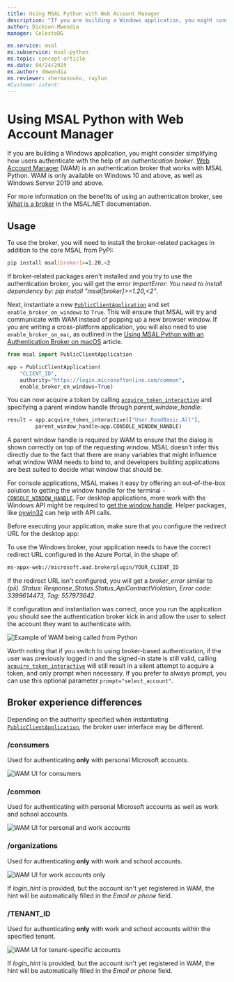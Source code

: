 ```yaml
---
title: Using MSAL Python with Web Account Manager
description: "If you are building a Windows application, you might consider simplifying how users authenticate with the help of an authentication broker - the Web Account Manager."
author: Dickson-Mwendia
manager: CelesteDG

ms.service: msal
ms.subservice: msal-python
ms.topic: concept-article
ms.date: 04/24/2025
ms.author: dmwendia
ms.reviewer: shermanouko, rayluo
#Customer intent: 
---
```


# Using MSAL Python with Web Account Manager

If you are building a Windows application, you might consider simplifying how users authenticate with the help of an *authentication broker*. [Web Account Manager](/windows/uwp/security/web-account-manager) (WAM) is an authentication broker that works with MSAL Python. WAM is only available on Windows 10 and above, as well as Windows Server 2019 and above.

For more information on the benefits of using an authentication broker, see [What is a broker](/entra/msal/dotnet/acquiring-tokens/desktop-mobile/wam#what-is-a-broker) in the MSAL.NET documentation.

## Usage

To use the broker, you will need to install the broker-related packages in addition to the core MSAL from PyPI:

```bash
pip install msal[broker]>=1.20,<2
```

If broker-related packages aren't installed and you try to use the authentication broker, you will get the error *ImportError: You need to install dependency by: pip install "msal[broker]>=1.20,<2"*.

Next, instantiate a new [`PublicClientApplication`](xref:msal.application.PublicClientApplication) and set `enable_broker_on_windows` to `True`. This will ensure that MSAL will try and communicate with WAM instead of popping up a new browser window. If you are writing a cross-platform application, you will also need to use `enable_broker_on_mac`, as outlined in the [Using MSAL Python with an Authentication Broker on macOS](macos-broker.md) article.

```python
from msal import PublicClientApplication

app = PublicClientApplication(
    "CLIENT_ID",
    authority="https://login.microsoftonline.com/common",
    enable_broker_on_windows=True)
```

You can now acquire a token by calling [`acquire_token_interactive`](xref:msal.application.PublicClientApplication.acquire_token_interactive) and specifying a parent window handle through *parent_window_handle*:

```python
result = app.acquire_token_interactive(["User.ReadBasic.All"],
         parent_window_handle=app.CONSOLE_WINDOW_HANDLE)
```

A parent window handle is required by WAM to ensure that the dialog is shown correctly on top of the requesting window. MSAL doesn't infer this directly due to the fact that there are many variables that might influence what window WAM needs to bind to, and developers building applications are best suited to decide what window that should be.

For console applications, MSAL makes it easy by offering an out-of-the-box solution to getting the window handle for the terminal - [`CONSOLE_WINDOW_HANDLE`](xref:msal.application.PublicClientApplication.CONSOLE_WINDOW_HANDLE). For desktop applications, more work with the Windows API might be required to [get the window handle](/windows/apps/develop/ui-input/retrieve-hwnd). Helper packages, like [pywin32](https://pypi.org/project/pywin32/) can help with API calls.

Before executing your application, make sure that you configure the redirect URL for the desktop app:

To use the Windows broker, your application needs to have the correct redirect URL configured in the Azure Portal, in the shape of:

```bash
ms-appx-web://microsoft.aad.brokerplugin/YOUR_CLIENT_ID
```

If the redirect URL isn't configured, you will get a *broker_error* similar to *(pii). Status: Response_Status.Status_ApiContractViolation, Error code: 3399614473, Tag: 557973642*.

If configuration and instantiation was correct, once you run the application you should see the authentication broker kick in and allow the user to select the account they want to authenticate with.

![Example of WAM being called from Python](../media/wam-python.gif)

Worth noting that if you switch to using broker-based authentication, if the user was previously logged in and the signed-in state is still valid, calling [`acquire_token_interactive`](xref:msal.application.PublicClientApplication.acquire_token_interactive) will still result in a silent attempt to acquire a token, and only prompt when necessary. If you prefer to always prompt, you can use this optional parameter `prompt="select_account"`.

## Broker experience differences

Depending on the authority specified when instantiating [`PublicClientApplication`](xref:msal.application.PublicClientApplication), the broker user interface may be different.

### /consumers

Used for authenticating **only** with personal Microsoft accounts.

![WAM UI for consumers](../media/wam-consumers.png)

### /common

Used for authenticating with personal Microsoft accounts as well as work and school accounts.

![WAM UI for personal and work accounts](../media/wam-common.png)

### /organizations

Used for authenticating **only** with work and school accounts.

![WAM UI for work accounts only](../media/wam-organizations.png)

If *login_hint* is provided, but the account isn't yet registered in WAM, the hint will be automatically filled in the *Email or phone* field.

### /TENANT_ID

Used for authenticating **only** with work and school accounts within the specified tenant.

![WAM UI for tenant-specific accounts](../media/wam-tenant-specific.png)

If *login_hint* is provided, but the account isn't yet registered in WAM, the hint will be automatically filled in the *Email or phone* field.
